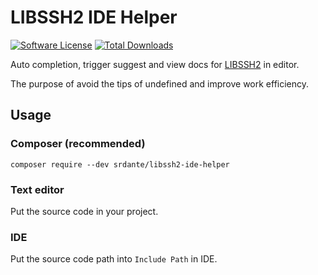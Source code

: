 LIBSSH2 IDE Helper
====================

[![Software License][ico-license]](LICENSE.md)
[![Total Downloads][ico-downloads]][link-downloads]

Auto completion, trigger suggest and view docs for [LIBSSH2](https://www.php.net/manual/en/book.ssh2.php) in editor.

The purpose of avoid the tips of undefined and improve work efficiency.

## Usage
### Composer (recommended)

    composer require --dev srdante/libssh2-ide-helper

### Text editor

Put the source code in your project.

### IDE

Put the source code path into `Include Path` in IDE.


[ico-downloads]: https://img.shields.io/packagist/dt/srdante/libssh2-ide-helper.svg?style=flat-square
[ico-license]: https://img.shields.io/badge/license-MIT-brightgreen.svg?style=flat-square
[link-downloads]: https://packagist.org/packages/srdante/libssh2-ide-helper
